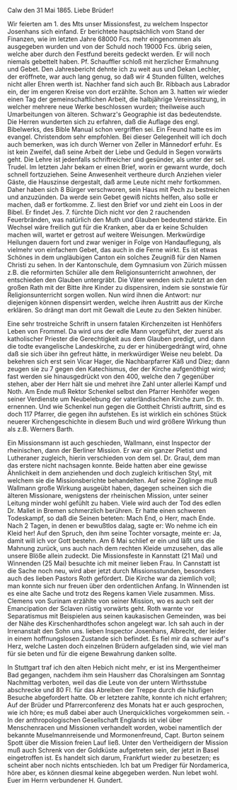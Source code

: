  Calw den 31 Mai 1865.
Liebe Brüder!

Wir feierten am 1. des Mts unser Missionsfest, zu welchem Inspector Josenhans sich einfand. Er berichtete hauptsächlich vom Stand der Finanzen, wie im letzten Jahre 68000 Fcs. mehr eingenommen als ausgegeben wurden und von der Schuld noch 19000 Fcs. übrig seien, welche aber durch den Festfund bereits gedeckt werden. Er will noch niemals gebettelt haben. Pf. Schauffler schloß mit herzlicher Ermahnung und Gebet. Den Jahresbericht dehnte ich zu weit aus und Dekan Lechler, der eröffnete, war auch lang genug, so daß wir 4 Stunden füllten, welches nicht aller Ehren werth ist. Nachher fand sich auch Br. Ribbach aus Labrador ein, der im engeren Kreise von dort erzählte. Schon am 3. hatten wir wieder einen Tag der gemeinschaftlichen Arbeit, die halbjährige Vereinssitzung, in welcher mehrere neue Werke beschlossen wurden; theilweise auch Umarbeitungen von älteren. Schwarz's Geographie ist das bedeutendste. Die Herren wunderten sich zu erfahren, daß die Auflage des engl. Bibelwerks, des Bible Manual schon vergriffen sei. Ein Freund hatte es im evangel. Christendom sehr empfohlen. Bei dieser Gelegenheit will ich doch auch bemerken, was ich durch Werner von Zeller in Männedorf erfuhr. Es ist kein Zweifel, daß seine Arbeit der Liebe und Geduld in Segen vorwärts geht. Die Lehre ist jedenfalls schriftreicher und gesünder, als unter der sel. Trudel. Im letzten Jahr bekam er einen Brief, worin er gewarnt wurde, doch schnell fortzuziehen. Seine Anwesenheit vertheure durch Anziehen vieler Gäste, die Hauszinse dergestalt, daß arme Leute nicht mehr fortkommen. Daher haben sich 8 Bürger verschworen, sein Haus mit Pech zu bestreichen und anzuzünden. Da werde sein Gebet gewiß nichts helfen, also solle er machen, daß er fortkomme. Z. liest den Brief vor und zieht ein Loos in der Bibel. Er findet Jes. 7. fürchte Dich nicht vor den 2 rauchenden Feuerbränden, was natürlich den Muth und Glauben bedeutend stärkte. Ein Wechsel wäre freilich gut für die Kranken, aber da er keine Schulden machen will, wartet er getrost auf weitere Weisungen. Merkwürdige Heilungen dauern fort und zwar weniger in Folge von Handauflegung, als vielmehr von einfachem Gebet, das auch in die Ferne wirkt. Es ist etwas Schönes in dem ungläubigen Canton ein solches Zeugniß für den Namen Christi zu sehen. In der Kantonschule, dem Gymnasium von Zürich müssen z.B. die reformirten Schüler alle dem Religionsunterricht anwohnen, der entschieden den Glauben untergräbt. Die Väter wenden sich zuletzt an den großen Rath mit der Bitte ihre Kinder zu dispensiren, indem sie sonstwie für Religionsunterricht sorgen wollen. Nun wird ihnen die Antwort: nur diejenigen können dispensirt werden, welche ihren Austritt aus der Kirche erklären. So drängt man dort mit Gewalt die Leute zu den Sekten hinüber.

Eine sehr trostreiche Schrift in unsern fatalen Kirchenzeiten ist Henhöfers Leben von Frommel. Da wird uns der edle Mann vorgeführt, der zuerst als katholischer Priester die Gerechtigkeit aus dem Glauben predigt, und dann die todte evangelische Landeskirche, zu der er hinübergedrängt wird, ohne daß sie sich über ihn gefreut hätte, in merkwürdiger Weise neu belebt. Da bekehren sich erst sein Vicar Hager, die Nachbarpfarrer Käß und Diez; dann zeugen sie zu 7 gegen den Katechismus, der der Kirche aufgenöthigt wird; fast werden sie hinausgedrückt von den 400, welche den 7 gegenüber stehen, aber der Herr hält sie und mehret ihre Zahl unter allerlei Kampf und Noth. Am Ende muß Rektor Schenkel selbst den Pfarrer Henhöfer wegen seiner Verdienste um Neubelebung der vaterländischen Kirche zum Dr. th. ernennen. Und wie Schenkel nun gegen die Gottheit Christi auftritt, sind es doch 117 Pfarrer, die gegen ihn aufstehen. Es ist wirklich ein schönes Stück neuerer Kirchengeschichte in diesem Buch und wird größere Wirkung thun als z.B. Werners Barth.

Ein Missionsmann ist auch geschieden, Wallmann, einst Inspector der rheinischen, dann der Berliner Mission. Er war ein ganzer Pietist und Lutheraner zugleich, hierin verschieden von dem sel. Dr. Graul, dem man das erstere nicht nachsagen konnte. Beide hatten aber eine gewisse Ähnlichkeit in dem anziehenden und doch zugleich kritischen Styl, mit welchem sie die Missionsberichte behandelten. Auf seine Zöglinge muß Wallmann große Wirkung ausgeübt haben, dagegen scheinen sich die älteren Missionare, wenigstens der rheinischen Mission, unter seiner Leitung minder wohl gefühlt zu haben. Viele wird auch der Tod des edlen Dr. Mallet in Bremen schmerzlich berühren. Er hatte einen schweren Todeskampf, so daß die Seinen beteten: Mach End, o Herr, mach Ende. Nach 2 Tagen, in denen er bewußtlos dalag, sagte er: Wo nehme ich ein Kleid her! Auf den Spruch, den ihm seine Tochter vorsagte, meinte er: Ja, damit will ich vor Gott bestehn. Am 6 Mai schlief er ein und läßt uns die Mahnung zurück, uns auch nach dem rechten Kleide umzusehen, das alle unsere Blöße allein zudeckt. Die Missionsfeste in Kannstatt (21 Mai) und Winnenden (25 Mai) besuchte ich mit meiner lieben Frau. In Cannstatt ist die Sache noch neu, wird aber jetzt durch Missionsstunden, besonders auch des lieben Pastors Roth gefördert. Die Kirche war da ziemlich voll; man konnte sich nur freuen über den ordentlichen Anfang. In Winnenden ist es eine alte Sache und trotz des Regens kamen Viele zusammen. Miss. Clemens von Surinam erzählte von seiner Mission, wo es auch seit der Emancipation der Sclaven rüstig vorwärts geht. Roth warnte vor Separatismus mit Beispielen aus seinen kaukasischen Gemeinden, was bei der Nähe des Kirschenhardthofes schon angelegt war. Ich sah auch in der Irrenanstalt den Sohn uns. lieben Inspector Josenhans, Albrecht, der leider in einem hoffnungslosen Zustande sich befindet. Es fiel mir da schwer auf's Herz, welche Lasten doch einzelnen Brüdern aufgeladen sind, wie viel man für sie beten und für die eigene Bewahrung danken sollte.

In Stuttgart traf ich den alten Hebich nicht mehr, er ist ins Mergentheimer Bad gegangen, nachdem ihm sein Hausherr das Choralsingen am Sonntag Nachmittag verboten, weil das die Leute von der untern Wirthsstube abschrecke und 80 Fl. für das Abreiben der Treppe durch die häufigen Besuche abgefordert hatte. Ob er letztere zahlte, konnte ich nicht erfahren; Auf der Brüder und Pfarrerconferenz des Monats hat er auch gesprochen, wie ich höre; es muß dabei aber auch Unerquickliches vorgekommen sein. - In der anthropologischen Gesellschaft Englands ist viel über Menschenracen und Missionen verhandelt worden, wobei namentlich der bekannte Muselmannreisende und Mormonenfreund, Capt. Burton seinem Spott über die Mission freien Lauf ließ. Unter den Vertheidigern der Mission muß auch Schrenk von der Goldküste aufgetreten sein, der jetzt in Basel eingetroffen ist. Es handelt sich darum, Frankfurt wieder zu besetzen; es scheint aber noch nichts entschieden. Ich bat um Prediger für Nordamerica, höre aber, es können diesmal keine abgegeben werden. Nun lebet wohl. Euer im Herrn verbundener
 H. Gundert.
